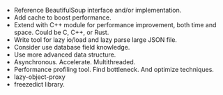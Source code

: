- Reference BeautifulSoup interface and/or implementation.
- Add cache to boost performance.
- Extend with C++ module for performance improvement, both time and space. Could be C, C++, or Rust.
- Write tool for lazy io/load and lazy parse large JSON file.
- Consider use database field knowledge.
- Use more advanced data structure.
- Asynchronous. Accelerate. Multithreaded.
- Performance profiling tool. Find bottleneck. And optimize techniques.
- lazy-object-proxy
- freezedict library.
